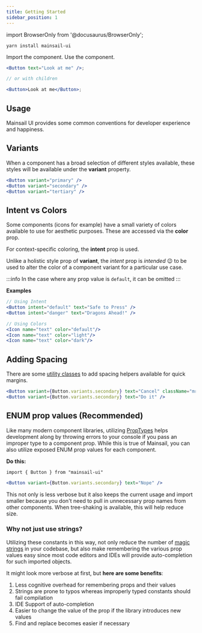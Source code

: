 ```yaml
---
title: Getting Started
sidebar_position: 1
---
```


import BrowserOnly from '@docusaurus/BrowserOnly';

<!-- import { Button, Icon } from "mainsail-ui"; -->

```
yarn install mainsail-ui
```

Import the component. Use the component.

```jsx
<Button text="Look at me" />;

// or with children

<Button>Look at me</Button>;
```

## Usage

Mainsail UI provides some common conventions for developer experience and happiness.

## Variants

When a component has a broad selection of different styles available, these styles will be available under the **variant** property.

```jsx
<Button variant="primary" />
<Button variant="secondary" />
<Button variant="tertiary" />
```

## Intent vs Colors

Some components (icons for example) have a small variety of colors available to use for aesthetic purposes. These are accessed via the **color** prop.

For context-specific coloring, the **intent** prop is used.

Unlike a holistic style prop of **variant**, the _intent_ prop is _intended_ 😉 to be used to alter the color of a component variant for a particular use case.

:::info
In the case where any prop value is `default`, it can be omitted
:::

**Examples**

```jsx
// Using Intent
<Button intent="default" text="Safe to Press" />
<Button intent="danger" text="Dragons Ahead!" />
```

```jsx
// Using Colors
<Icon name="text" color="default"/>
<Icon name="text" color="light"/>
<Icon name="text" color="dark"/>
```

## Adding Spacing

There are some [utility classes](/docs/css/utility-classes) to add spacing helpers available for quick margins.

```jsx
<Button variant={Button.variants.secondary} text="Cancel" className="mr-20" />
<Button variant={Button.variants.secondary} text="Do it" />
```

## ENUM prop values (Recommended)

Like many modern component libraries, utilizing [PropTypes](https://reactjs.org/docs/typechecking-with-proptypes.html) helps development along by throwing errors to your console if you pass an improper type to a component prop. While this is true of Mainsail, you can also utilize exposed ENUM prop values for each component.

**Do this:**

`import { Button } from "mainsail-ui"`

```jsx
<Button variant={Button.variants.secondary} text="Nope" />
```

This not only is less verbose but it also keeps the current usage and import smaller because you don't need to pull in unnecessary prop names from other components. When tree-shaking is available, this will help reduce size.

### Why not just use strings?

Utilizing these constants in this way, not only reduce the number of [magic strings](https://softwareengineering.stackexchange.com/questions/365339/what-is-wrong-with-magic-strings) in your codebase, but also make remembering the various prop values easy since most code editors and IDEs will provide auto-completion for such imported objects.

It might look more verbose at first, but **here are some benefits**:

1. Less cognitive overhead for remembering props and their values
1. Strings are prone to typos whereas improperly typed constants should fail compilation
1. IDE Support of auto-completion
1. Easier to change the value of the prop if the library introduces new values
1. Find and replace becomes easier if necessary

